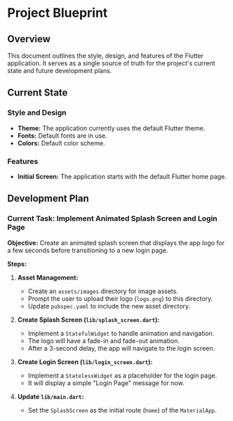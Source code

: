 
# Project Blueprint

## Overview

This document outlines the style, design, and features of the Flutter application. It serves as a single source of truth for the project's current state and future development plans.

## Current State

### Style and Design

*   **Theme:** The application currently uses the default Flutter theme.
*   **Fonts:** Default fonts are in use.
*   **Colors:** Default color scheme.

### Features

*   **Initial Screen:** The application starts with the default Flutter home page.

## Development Plan

### Current Task: Implement Animated Splash Screen and Login Page

**Objective:** Create an animated splash screen that displays the app logo for a few seconds before transitioning to a new login page.

**Steps:**

1.  **Asset Management:**
    *   Create an `assets/images` directory for image assets.
    *   Prompt the user to upload their logo (`logo.png`) to this directory.
    *   Update `pubspec.yaml` to include the new asset directory.

2.  **Create Splash Screen (`lib/splash_screen.dart`):**
    *   Implement a `StatefulWidget` to handle animation and navigation.
    *   The logo will have a fade-in and fade-out animation.
    *   After a 3-second delay, the app will navigate to the login screen.

3.  **Create Login Screen (`lib/login_screen.dart`):**
    *   Implement a `StatelessWidget` as a placeholder for the login page.
    *   It will display a simple "Login Page" message for now.

4.  **Update `lib/main.dart`:**
    *   Set the `SplashScreen` as the initial route (`home`) of the `MaterialApp`.
